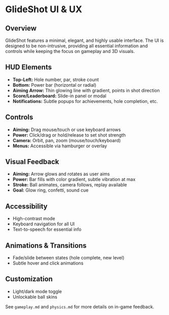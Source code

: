 # GlideShot UI & UX

## Overview

GlideShot features a minimal, elegant, and highly usable interface. The UI is designed to be non-intrusive, providing all essential information and controls while keeping the focus on gameplay and 3D visuals.

## HUD Elements

- **Top-Left:** Hole number, par, stroke count
- **Bottom:** Power bar (horizontal or radial)
- **Aiming Arrow:** Thin glowing line with gradient, points in shot direction
- **Score/Leaderboard:** Slide-in panel or modal
- **Notifications:** Subtle popups for achievements, hole completion, etc.

## Controls

- **Aiming:** Drag mouse/touch or use keyboard arrows
- **Power:** Click/drag or hold/release to set shot strength
- **Camera:** Orbit, pan, zoom (mouse/touch/keyboard)
- **Menus:** Accessible via hamburger or overlay

## Visual Feedback

- **Aiming:** Arrow glows and rotates as user aims
- **Power:** Bar fills with color gradient, subtle vibration at max
- **Stroke:** Ball animates, camera follows, replay available
- **Goal:** Glow ring, confetti, sound cue

## Accessibility

- High-contrast mode
- Keyboard navigation for all UI
- Text-to-speech for essential info

## Animations & Transitions

- Fade/slide between states (hole complete, new level)
- Subtle hover and click animations

## Customization

- Light/dark mode toggle
- Unlockable ball skins

See `gameplay.md` and `physics.md` for more details on in-game feedback.